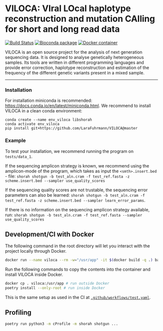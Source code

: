 VILOCA: VIral LOcal haplotype reconstruction and mutation CAlling for short and long read data
===============
[![Build Status](https://travis-ci.org/cbg-ethz/shorah.svg?branch=master)](https://travis-ci.org/cbg-ethz/shorah)
[![Bioconda package](https://img.shields.io/conda/dn/bioconda/shorah.svg?label=Bioconda)](https://bioconda.github.io/recipes/shorah/README.html)
[![Docker container](https://quay.io/repository/biocontainers/shorah/status)](https://quay.io/repository/biocontainers/shorah)


VILOCA is an open source project for the analysis of next generation sequencing
data. It is designed to analyse genetically heterogeneous samples. Its tools
are written in different programming languages and provide error correction,
haplotype reconstruction and estimation of the frequency of the different
genetic variants present in a mixed sample.

---

### Installation
For installation miniconda is recommended: https://docs.conda.io/en/latest/miniconda.html.
We recommend to install VILOCA in a clean conda environment:
```
conda create --name env_viloca libshorah
conda activate env_viloca
pip install git+https://github.com/LaraFuhrmann/VILOCA@master
```

### Example
To test your installation, we recommend running the program on `tests/data_1`.

If the sequencing amplicon strategy is known, we recommend using the amplicon-mode of the program, which takes as input the `<smth>.insert.bed` - file:
`shorah shotgun -b test_aln.cram -f test_ref.fasta -z scheme.insert.bed --sampler use_quality_scores`

If the sequencing quality scores are not trustable, the sequencing error parameters can also be learned:
`shorah shotgun -b test_aln.cram -f test_ref.fasta -z scheme.insert.bed --sampler learn_error_params`.

If there is no information on the sequencing amplicon strategy available, run:
`shorah shotgun -b test_aln.cram -f test_ref.fasta --sampler use_quality_scores`


## Development/CI with Docker
The following command in the root directory will let you interact with the project locally through Docker.
```bash
docker run --name viloca --rm -w="/usr/app" -it $(docker build -q .) bash
```
Run the following commands to copy the contents into the container and  install VILOCA inside Docker.
```bash
docker cp . viloca:/usr/app # run outside Docker
poetry install --only-root # run inside Docker
```

This is the same setup as used in the CI at [`.github/workflows/test.yaml`](.github/workflows/test.yaml).

## Profiling
```bash
poetry run python3 -m cProfile -m shorah shotgun ...
```
